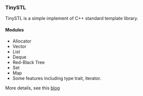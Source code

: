 ### TinySTL

TinySTL is a simple implement of C++ standard template library.


#### Modules

* Allocator
* Vector
* List
* Deque
* Red-Black Tree
* Set
* Map
* Some features including type trait, iterator.

More details, see this [blog](https://jiangxq18.github.io/2018/11/TinySTL-A-SImple-Implement-of-STL.html)
